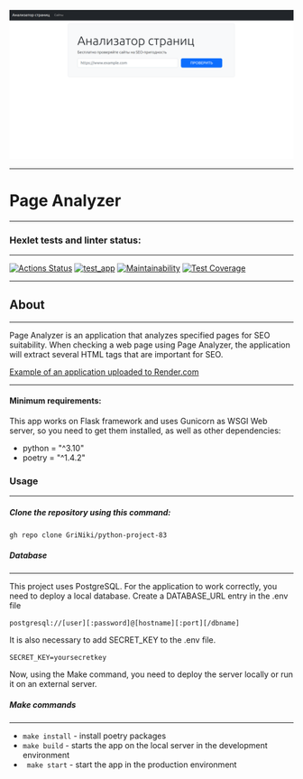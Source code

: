 ![img.png](img.png)
***
# Page Analyzer
***
### Hexlet tests and linter status:
***
[![Actions Status](https://github.com/GriNiki/python-project-83/actions/workflows/hexlet-check.yml/badge.svg)](https://github.com/GriNiki/python-project-83/actions)
[![test_app](https://github.com/GriNiki/python-project-83/actions/workflows/test_app.yml/badge.svg)](https://github.com/GriNiki/python-project-83/actions/workflows/test_app.yml)
[![Maintainability](https://api.codeclimate.com/v1/badges/9570581a53bece609922/maintainability)](https://codeclimate.com/github/GriNiki/python-project-83/maintainability)
[![Test Coverage](https://api.codeclimate.com/v1/badges/9570581a53bece609922/test_coverage)](https://codeclimate.com/github/GriNiki/python-project-83/test_coverage)
***
## About
***
Page Analyzer is an application that analyzes specified pages for SEO suitability. When checking a web page using Page Analyzer, the application will extract several HTML tags that are important for SEO.

[Example of an application uploaded to Render.com](https://page-analyzer-wz50.onrender.com/)
***
#### Minimum requirements:
This app works on Flask framework and uses Gunicorn as WSGI Web server, so you need to get them installed, as well as other dependencies:
* python = "^3.10"
* poetry = "^1.4.2"
### Usage
***
##### Clone the repository using this command:
```
gh repo clone GriNiki/python-project-83
```
##### Database
***
This project uses PostgreSQL. For the application to work correctly, you need to deploy a local database. Create a DATABASE_URL entry in the .env file
```cfgrlanguage
postgresql://[user][:password]@[hostname][:port][/dbname]
```
It is also necessary to add SECRET_KEY to the .env file.
```cfgrlanguage
SECRET_KEY=yoursecretkey
```
Now, using the Make command, you need to deploy the server locally or run it on an external server.
##### Make commands
***
* ```make install``` - install poetry packages
* ```make build``` - starts the app on the local server in the development environment
* ``` make start``` - start the app in the production environment


